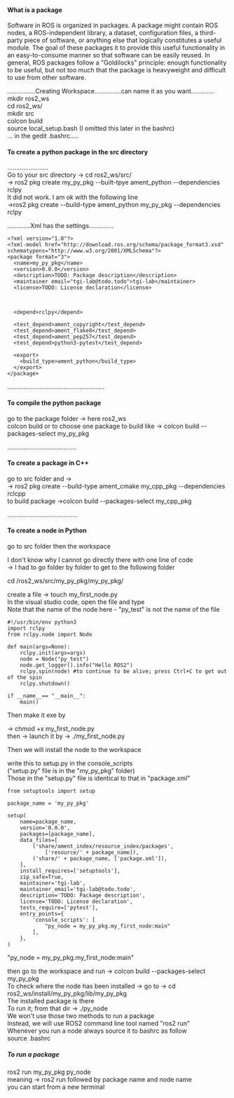 <H4>What is a package</H4>
Software in ROS is organized in packages. A package might contain ROS nodes, a ROS-independent library, a dataset, configuration files, a third-party piece of software, or anything else that logically constitutes a useful module. The goal of these packages it to provide this useful functionality in an easy-to-consume manner so that software can be easily reused. In general, ROS packages follow a "Goldilocks" principle: enough functionality to be useful, but not too much that the package is heavyweight and difficult to use from other software.

................Creating Workspace...............can name it as you want.............<br>
mkdir ros2_ws <br>
cd ros2_ws/ <br>
mkdir src <br>
colcon build <br>
source local_setup.bash (I omitted this later in the bashrc)  <br>
... in the gedit .bashrc..... <br>
<H4>To create a python package in the src directory</H4>
.......................<br>
Go to your src directory -> cd ros2_ws/src/ <br>
-> ros2 pkg create my_py_pkg --built-tpye ament_python --dependencies rclpy<br>
It did not work. I am ok with the following line<br>
->ros2 pkg create --build-type ament_python my_py_pkg --dependencies rclpy <br>

.............Xml has the settings..............<br>
```
<?xml version="1.0"?>
<?xml-model href="http://download.ros.org/schema/package_format3.xsd" schematypens="http://www.w3.org/2001/XMLSchema"?>
<package format="3">
  <name>my_py_pkg</name>
  <version>0.0.0</version>
  <description>TODO: Package description</description>
  <maintainer email="tgi-lab@todo.todo">tgi-lab</maintainer>
  <license>TODO: License declaration</license>
  
  

  <depend>rclpy</depend>

  <test_depend>ament_copyright</test_depend>
  <test_depend>ament_flake8</test_depend>
  <test_depend>ament_pep257</test_depend>
  <test_depend>python3-pytest</test_depend>

  <export>
    <build_type>ament_python</build_type>
  </export>
</package>
```
.......................................................



<H4>To compile the python package  </H4>

go to the package folder -> here ros2_ws <br>
colcon build or to choose one package to build like -> colcon build --packages-select my_py_pkg <br>

.......................................
<H4>To create a package in C++</H4>

go to src folder and -> <br>
-> ros2 pkg create --build-type ament_cmake my_cpp_pkg --dependencies rclcpp <br>
to build package ->colcon build --packages-select my_cpp_pkg <br>

........................................
<H4>To create a node in Python </H4>

go to src folder then the workspace <br>

I don't know why I cannot go directly there with one line of code <br>
-> I had to go folder by folder to get to the following folder<br>

cd /ros2_ws/src/my_py_pkg/my_py_pkg/ <br>

create a file -> touch my_first_node.py <br>
In the visual studio code, open the file and type <br>
Note that the name of the node here - "py_test" is not the name of the file <br>
```
#!/usr/bin/env python3
import rclpy
from rclpy.node import Node

def main(args=None):
    rclpy.init(args=args)
    node = Node("py_test")
    node.get_logger().info("Hello ROS2")
    rclpy.spin(node) #to continue to be alive; press Ctrl+C to get out of the spin
    rclpy.shutdown()

if __name__== "__main__":
    main()
```  
Then make it exe by

-> chmod +x my_first_node.py <br>
then -> launch it by -> ./my_first_node.py <br>

Then we will install the node to the workspace<br>

write this to setup.py in the console_scripts <br>
("setup.py" file is in the "my_py_pkg" folder) <br>
Those in the "setup.py" file is identical to that in "package.xml"<br>

```
from setuptools import setup

package_name = 'my_py_pkg'

setup(
    name=package_name,
    version='0.0.0',
    packages=[package_name],
    data_files=[
        ('share/ament_index/resource_index/packages',
            ['resource/' + package_name]),
        ('share/' + package_name, ['package.xml']),
    ],
    install_requires=['setuptools'],
    zip_safe=True,
    maintainer='tgi-lab',
    maintainer_email='tgi-lab@todo.todo',
    description='TODO: Package description',
    license='TODO: License declaration',
    tests_require=['pytest'],
    entry_points={
        'console_scripts': [
            "py_node = my_py_pkg.my_first_node:main"
        ],
    },
)

```

"py_node = my_py_pkg.my_first_node:main" <br>

then go to the workspace and run -> colcon build --packages-select my_py_pkg<br>
To check where the node has been installed -> go to -> cd ros2_ws/install/my_py_pkg/lib/my_py_pkg <br>
The installed package is there <br>
To run it; from that dir -> ./py_node <br>
We won't use those two methods to run a package<br>
Instead, we will use ROS2 command line tool named "ros2 run"<br>
Whenever you run a node always source it to bashrc as follow<br>
source .bashrc
<H5>To run a package </H5>
ros2 run my_py_pkg py_node <br>
meaning -> ros2 run followed by package name and node name <br>
you can start from a new terminal <br>
